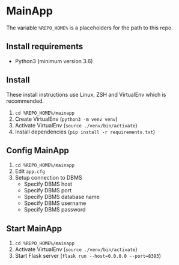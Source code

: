 # MainApp
The variable `%REPO_HOME%` is a placeholders for the path to this repo.

## Install requirements
- Python3 (minimum version 3.6)

## Install
These install instructions use Linux, ZSH and VirtualEnv which is recommended.
1. `cd %REPO_HOME%/mainapp`
1. Create VirtualEnv (`python3 -m venv venv`)
1. Activate VirtualEnv (`source ./venv/bin/activate`)
1. Install dependencies (`pip install -r requirements.txt`)

## Config MainApp
1. `cd %REPO_HOME%/mainapp`
1. Edit `app.cfg`
1. Setup connection to DBMS
    - Specify DBMS host
    - Specify DBMS port
    - Specify DBMS database name
    - Specify DBMS username
    - Specify DBMS password

## Start MainApp
1. `cd %REPO_HOME%/mainapp`
1. Activate VirtualEnv (`source ./venv/bin/activate`)
1. Start Flask server (`flask run --host=0.0.0.0 --port=8383`)

